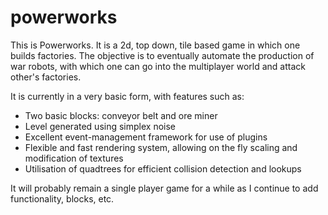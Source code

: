 # powerworks

This is Powerworks. It is a 2d, top down, tile based game in which one builds factories. The objective is to eventually automate
the production of war robots, with which one can go into the multiplayer world and attack other's factories.

It is currently in a very basic form, with features such as:
* Two basic blocks: conveyor belt and ore miner
* Level generated using simplex noise
* Excellent event-management framework for use of plugins
* Flexible and fast rendering system, allowing on the fly scaling and modification of textures
* Utilisation of quadtrees for efficient collision detection and lookups

It will probably remain a single player game for a while as I continue to add functionality, blocks, etc.
